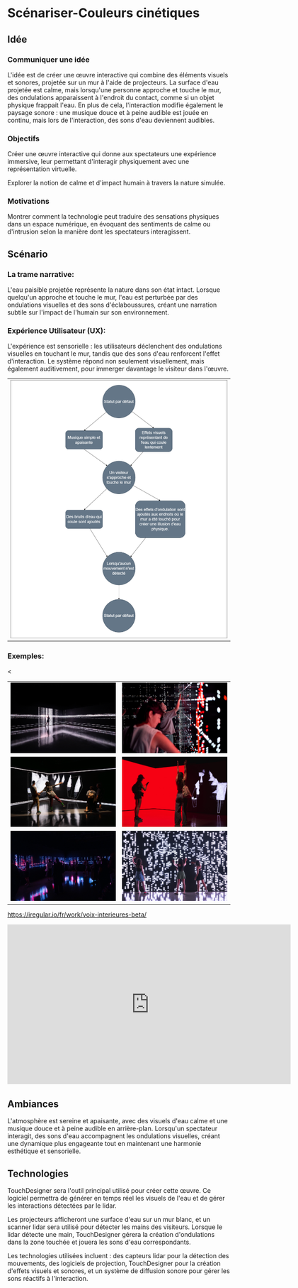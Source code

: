 # Scénariser-Couleurs cinétiques

## Idée

### Communiquer une idée
L'idée est de créer une œuvre interactive qui combine des éléments visuels et sonores, projetée sur un mur à l'aide de projecteurs. La surface d'eau projetée est calme, mais lorsqu'une personne approche et touche le mur, des ondulations apparaissent à l'endroit du contact, comme si un objet physique frappait l'eau. En plus de cela, l'interaction modifie également le paysage sonore : une musique douce et à peine audible est jouée en continu, mais lors de l'interaction, des sons d'eau deviennent audibles.

### Objectifs
Créer une œuvre interactive qui donne aux spectateurs une expérience immersive, leur permettant d'interagir physiquement avec une représentation virtuelle.

Explorer la notion de calme et d'impact humain à travers la nature simulée.

### Motivations
Montrer comment la technologie peut traduire des sensations physiques dans un espace numérique, en évoquant des sentiments de calme ou d'intrusion selon la manière dont les spectateurs interagissent.


## Scénario

### La trame narrative:

L'eau paisible projetée représente la nature dans son état intact. Lorsque quelqu'un approche et touche le mur, l'eau est perturbée par des ondulations visuelles et des sons d'éclaboussures, créant une narration subtile sur l'impact de l'humain sur son environnement.

### Expérience Utilisateur (UX):

L'expérience est sensorielle : les utilisateurs déclenchent des ondulations visuelles en touchant le mur, tandis que des sons d'eau renforcent l'effet d'interaction. Le système répond non seulement visuellement, mais également auditivement, pour immerger davantage le visiteur dans l'œuvre.

<table>
  <tr>
    <td><img src="images for water/index.png" alt="Image 1" ></td>
  </tr>
  
</table>

### Exemples:

<table>
  <tr>
    <td><img src="images for water/1.jpg" alt="Image 1" ></td>
    <<td><img src="images for water/2.jpg" alt="Image 2" ></td>
  </tr>
    
  <tr>
    <td><img src="images for water/3.jpg" alt="Image 3" ></td>
    <td><img src="images for water/4.jpg" alt="Image 4" ></td>
  </tr>
    
  <tr>
    <td><img src="images for water/5.jpg" alt="Image 5" ></td>
    <td><img src="images for water/6.jpg" alt="Image 6" ></td>
  </tr>
</table>

https://iregular.io/fr/work/voix-interieures-beta/

<iframe title="vimeo-player" src="https://www.youtube.com/watch?v=SbYtIiZdrew" width="640" height="360" frameborder="0"    allowfullscreen></iframe>


## Ambiances

L'atmosphère est sereine et apaisante, avec des visuels d'eau calme et une musique douce et à peine audible en arrière-plan. Lorsqu'un spectateur interagit, des sons d'eau accompagnent les ondulations visuelles, créant une dynamique plus engageante tout en maintenant une harmonie esthétique et sensorielle.


## Technologies

TouchDesigner sera l'outil principal utilisé pour créer cette œuvre. Ce logiciel permettra de générer en temps réel les visuels de l'eau et de gérer les interactions détectées par le lidar.

Les projecteurs afficheront une surface d'eau sur un mur blanc, et un scanner lidar sera utilisé pour détecter les mains des visiteurs. Lorsque le lidar détecte une main, TouchDesigner gérera la création d'ondulations dans la zone touchée et jouera les sons d'eau correspondants.

Les technologies utilisées incluent : des capteurs lidar pour la détection des mouvements, des logiciels de projection, TouchDesigner pour la création d'effets visuels et sonores, et un système de diffusion sonore pour gérer les sons réactifs à l'interaction.

